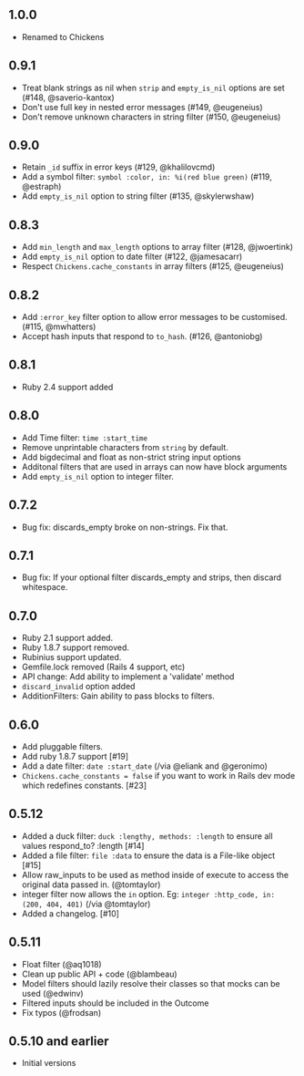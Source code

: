 1.0.0
-----------
 - Renamed to Chickens

0.9.1
-----------
 - Treat blank strings as nil when `strip` and `empty_is_nil` options are set (#148, @saverio-kantox)
 - Don't use full key in nested error messages (#149, @eugeneius)
 - Don't remove unknown characters in string filter (#150, @eugeneius)

0.9.0
-----------
 - Retain `_id` suffix in error keys (#129, @khalilovcmd)
 - Add a symbol filter: `symbol :color, in: %i(red blue green)` (#119, @estraph)
 - Add `empty_is_nil` option to string filter (#135, @skylerwshaw)

0.8.3
-----------
 - Add `min_length` and `max_length` options to array filter (#128, @jwoertink)
 - Add `empty_is_nil` option to date filter (#122, @jamesacarr)
 - Respect `Chickens.cache_constants` in array filters (#125, @eugeneius)

0.8.2
-----------
 - Add `:error_key` filter option to allow error messages to be customised. (#115, @mwhatters)
 - Accept hash inputs that respond to `to_hash`. (#126, @antoniobg)

0.8.1
-----------
 - Ruby 2.4 support added

0.8.0
-----------
 - Add Time filter: ```time :start_time```
 - Remove unprintable characters from `string` by default.
 - Add bigdecimal and float as non-strict string input options
 - Additonal filters that are used in arrays can now have block arguments
 - Add `empty_is_nil` option to integer filter.

0.7.2
-----------

- Bug fix: discards_empty broke on non-strings. Fix that.

0.7.1
-----------

- Bug fix: If your optional filter discards_empty and strips, then discard whitespace.

0.7.0
-----------

- Ruby 2.1 support added.
- Ruby 1.8.7 support removed.
- Rubinius support updated.
- Gemfile.lock removed (Rails 4 support, etc)
- API change: Add ability to implement a 'validate' method
- ```discard_invalid``` option added
- AdditionFilters: Gain ability to pass blocks to filters.

0.6.0
-----------

- Add pluggable filters.
- Add ruby 1.8.7 support [#19]
- Add a date filter: ```date :start_date``` (/via @eliank and @geronimo)
- ```Chickens.cache_constants = false``` if you want to work in Rails dev mode which redefines constants. [#23]

0.5.12
-----------

- Added a duck filter: ```duck :lengthy, methods: :length``` to ensure all values respond_to? :length [#14]
- Added a file filter: ```file :data``` to ensure the data is a File-like object [#15]
- Allow raw_inputs to be used as method inside of execute to access the original data passed in. (@tomtaylor)
- integer filter now allows the ```in``` option. Eg: ```integer :http_code, in: (200, 404, 401)```   (/via @tomtaylor)
- Added a changelog. [#10]

0.5.11
-----------

- Float filter (@aq1018)
- Clean up public API + code (@blambeau)
- Model filters should lazily resolve their classes so that mocks can be used (@edwinv)
- Filtered inputs should be included in the Outcome
- Fix typos (@frodsan)

0.5.10 and earlier
-----------

- Initial versions
